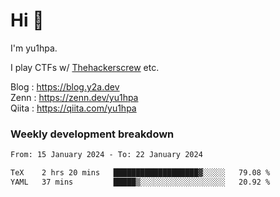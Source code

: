 # Hi 👋

I'm yu1hpa.

I play CTFs w/ [Thehackerscrew](https://www.thehackerscrew.team/) etc.

Blog : https://blog.y2a.dev  
Zenn : https://zenn.dev/yu1hpa  
Qiita : https://qiita.com/yu1hpa  

### Weekly development breakdown

<!--START_SECTION:waka-->

```txt
From: 15 January 2024 - To: 22 January 2024

TeX    2 hrs 20 mins   ███████████████████▓░░░░░   79.08 %
YAML   37 mins         █████▒░░░░░░░░░░░░░░░░░░░   20.92 %
```

<!--END_SECTION:waka-->

